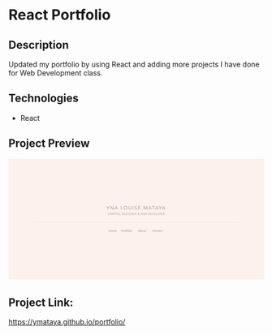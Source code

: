 # React Portfolio

## Description
Updated my portfolio by using React and adding more projects I have done for Web Development class.

## Technologies
* React

## Project Preview
![Preview](./src/images/react-port.png)

## Project Link:
https://ymataya.github.io/portfolio/